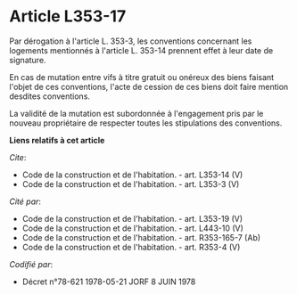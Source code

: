 # Article L353-17

Par dérogation à l'article L. 353-3, les conventions concernant les logements mentionnés à l'article L. 353-14 prennent effet
à leur date de signature. 

En cas de mutation entre vifs à titre gratuit ou onéreux des biens faisant l'objet de ces conventions, l'acte de cession de
ces biens doit faire mention desdites conventions. 

La validité de la mutation est subordonnée à l'engagement pris par le nouveau propriétaire de respecter toutes les
stipulations des conventions.

**Liens relatifs à cet article**

_Cite_:

  - Code de la construction et de l'habitation. - art. L353-14 (V)
  - Code de la construction et de l'habitation. - art. L353-3 (V)

_Cité par_:

  - Code de la construction et de l'habitation. - art. L353-19 (V)
  - Code de la construction et de l'habitation. - art. L443-10 (V)
  - Code de la construction et de l'habitation. - art. R353-165-7 (Ab)
  - Code de la construction et de l'habitation. - art. R353-4 (V)

_Codifié par_:

  - Décret n°78-621 1978-05-21 JORF 8 JUIN 1978
